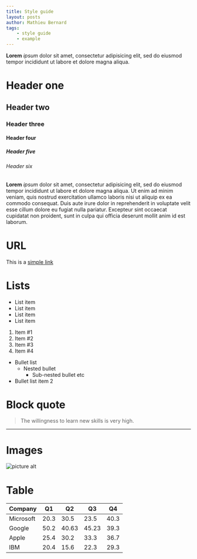 ```yaml
---
title: Style guide
layout: posts
author: Mathieu Bernard
tags:
    - style guide
    - example
---
```


**Lorem** _ipsum_ dolor sit amet, consectetur adipisicing elit, sed do eiusmod
tempor incididunt ut labore et dolore magna aliqua.

# Header one

## Header two

### Header three

#### Header four

##### Header five

###### Header six
**Lorem** _ipsum_ dolor sit amet, consectetur adipisicing elit, sed do eiusmod
tempor incididunt ut labore et dolore magna aliqua. Ut enim ad minim veniam,
quis nostrud exercitation ullamco laboris nisi ut aliquip ex ea commodo
consequat. Duis aute irure dolor in reprehenderit in voluptate velit esse
cillum dolore eu fugiat nulla pariatur. Excepteur sint occaecat cupidatat non
proident, sunt in culpa qui officia deserunt mollit anim id est laborum.

# URL
This is a [simple link](http://example.com)

# Lists
- List item
- List item
- List item
- List item

1. Item #1
2. Item #2
3. Item #3
4. Item #4

* Bullet list
    * Nested bullet
        * Sub-nested bullet etc
* Bullet list item 2

# Block quote
> The willingness to learn new skills is very high. 

---

# Images
![picture alt](https://images.unsplash.com/photo-1440470177828-6381dc5074ba "Title is optional")

# Table

Company   |  Q1  |  Q2   |  Q3   |  Q4  |
--------- | ---- | ----- | ----- | ---- |
Microsoft | 20.3 | 30.5  | 23.5  | 40.3 |
Google    | 50.2 | 40.63 | 45.23 | 39.3 |
Apple     | 25.4 | 30.2  | 33.3  | 36.7 |
IBM       | 20.4 | 15.6  | 22.3  | 29.3 |
